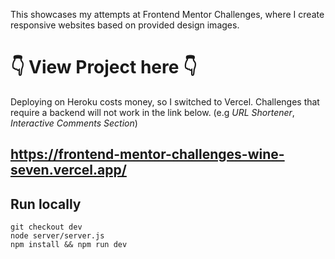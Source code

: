 This showcases my attempts at Frontend Mentor Challenges, where I create responsive websites based on provided design images.

# 👇 View Project here 👇  

Deploying on Heroku costs money, so I switched to Vercel. Challenges that require a backend will not work in the link below. (e.g *URL Shortener*, *Interactive Comments Section*) 
## https://frontend-mentor-challenges-wine-seven.vercel.app/

## Run locally
```
git checkout dev
node server/server.js
npm install && npm run dev
```

